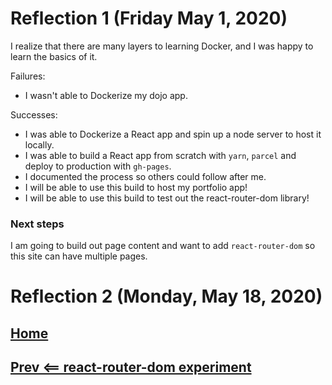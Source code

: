 # Reflection 1 (Friday May 1, 2020)

I realize that there are many layers to learning Docker, and I was happy to learn the basics of it.

Failures:
- I wasn't able to Dockerize my dojo app.

Successes:
- I was able to Dockerize a React app and spin up a node server to host it locally.
- I was able to build a React app from scratch with `yarn`, `parcel` and deploy to production with `gh-pages`.
- I documented the process so others could follow after me.
- I will be able to use this build to host my portfolio app!
- I will be able to use this build to test out the react-router-dom library!

### Next steps

I am going to build out page content and want to add `react-router-dom` so this site can have multiple pages.

# Reflection 2 (Monday, May 18, 2020)



## [Home](./../README.md)
## [Prev <== react-router-dom experiment](./router.md)
